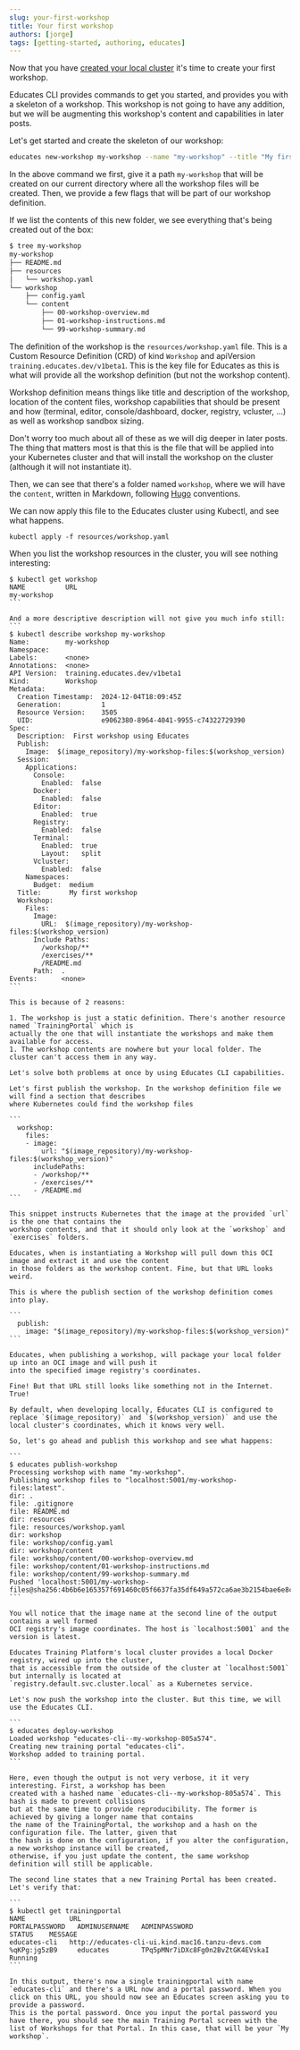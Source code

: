 ```yaml
---
slug: your-first-workshop
title: Your first workshop
authors: [jorge]
tags: [getting-started, authoring, educates]
---
```


Now that you have [created your local cluster](/blog/getting-started-on-kind) it's time to create your first
workshop. 

Educates CLI provides commands to get you started, and provides you with a skeleton of a workshop. This
workshop is not going to have any addition, but we will be augmenting this workshop's content and capabilities
in later posts.

<!-- truncate -->

Let's get started and create the skeleton of our workshop:

```bash
educates new-workshop my-workshop --name "my-workshop" --title "My first workshop" --description "First workshop using Educates"
```

In the above command we first, give it a path `my-workshop` that will be created on our current directory
where all the workshop files will be created. Then, we provide a few flags that will be part of our
workshop definition.

If we list the contents of this new folder, we see everything that's being created out of the box:

```bash 
$ tree my-workshop
my-workshop
├── README.md
├── resources
│   └── workshop.yaml
└── workshop
    ├── config.yaml
    └── content
        ├── 00-workshop-overview.md
        ├── 01-workshop-instructions.md
        └── 99-workshop-summary.md
```

The definition of the workshop is the `resources/workshop.yaml` file. This is a Custom Resource Definition
(CRD) of kind `Workshop` and apiVersion `training.educates.dev/v1beta1`. This is the key file for Educates as
this is what will provide all the workshop definition (but not the workshop content).

Workshop definition means things like title and description of the workshop, location of the content files,
workshop capabilities that should be present and how (terminal, editor, console/dashboard, docker, registry, vcluster, ...) as well as workshop sandbox sizing. 

Don't worry too much about all of these as we will dig deeper in later posts. The thing that matters most is 
that this is the file that will be applied into your Kubernetes cluster and that will install the workshop
on the cluster (although it will not instantiate it).

Then, we can see that there's a folder named `workshop`, where we will have the `content`, written in Markdown,
following [Hugo](https://gohugo.io) conventions. 

We can now apply this file to the Educates cluster using Kubectl, and see what happens.

```
kubectl apply -f resources/workshop.yaml
```

When you list the workshop resources in the cluster, you will see nothing interesting:

````
$ kubectl get workshop
NAME          URL
my-workshop
```

And a more descriptive description will not give you much info still:
```
$ kubectl describe workshop my-workshop
Name:         my-workshop
Namespace:
Labels:       <none>
Annotations:  <none>
API Version:  training.educates.dev/v1beta1
Kind:         Workshop
Metadata:
  Creation Timestamp:  2024-12-04T18:09:45Z
  Generation:          1
  Resource Version:    3505
  UID:                 e9062380-8964-4041-9955-c74322729390
Spec:
  Description:  First workshop using Educates
  Publish:
    Image:  $(image_repository)/my-workshop-files:$(workshop_version)
  Session:
    Applications:
      Console:
        Enabled:  false
      Docker:
        Enabled:  false
      Editor:
        Enabled:  true
      Registry:
        Enabled:  false
      Terminal:
        Enabled:  true
        Layout:   split
      Vcluster:
        Enabled:  false
    Namespaces:
      Budget:  medium
  Title:       My first workshop
  Workshop:
    Files:
      Image:
        URL:  $(image_repository)/my-workshop-files:$(workshop_version)
      Include Paths:
        /workshop/**
        /exercises/**
        /README.md
      Path:  .
Events:      <none>
```

This is because of 2 reasons:

1. The workshop is just a static definition. There's another resource named `TrainingPortal` which is
actually the one that will instantiate the workshops and make them available for access.
1. The workshop contents are nowhere but your local folder. The cluster can't access them in any way.

Let's solve both problems at once by using Educates CLI capabilities.

Let's first publish the workshop. In the workshop definition file we will find a section that describes
where Kubernetes could find the workshop files

```
  workshop:
    files:
    - image:
        url: "$(image_repository)/my-workshop-files:$(workshop_version)"
      includePaths:
      - /workshop/**
      - /exercises/**
      - /README.md
```

This snippet instructs Kubernetes that the image at the provided `url` is the one that contains the 
workshop contents, and that it should only look at the `workshop` and `exercises` folders.

Educates, when is instantiating a Workshop will pull down this OCI image and extract it and use the content
in those folders as the workshop content. Fine, but that URL looks weird.

This is where the publish section of the workshop definition comes into play.

```
  publish:
    image: "$(image_repository)/my-workshop-files:$(workshop_version)"
```

Educates, when publishing a workshop, will package your local folder up into an OCI image and will push it
into the specified image registry's coordinates.

Fine! But that URL still looks like something not in the Internet. True!

By default, when developing locally, Educates CLI is configured to replace `$(image_repository)` and `$(workshop_version)` and use the local cluster's coordinates, which it knows very well.

So, let's go ahead and publish this workshop and see what happens:

```
$ educates publish-workshop
Processing workshop with name "my-workshop".
Publishing workshop files to "localhost:5001/my-workshop-files:latest".
dir: .
file: .gitignore
file: README.md
dir: resources
file: resources/workshop.yaml
dir: workshop
file: workshop/config.yaml
dir: workshop/content
file: workshop/content/00-workshop-overview.md
file: workshop/content/01-workshop-instructions.md
file: workshop/content/99-workshop-summary.md
Pushed 'localhost:5001/my-workshop-files@sha256:4b6b6e165357f691460c05f6637fa35df649a572ca6ae3b2154bae6e8c4bd2c7'
```

You wll notice that the image name at the second line of the output contains a well formed 
OCI registry's image coordinates. The host is `localhost:5001` and the version is latest.

Educates Training Platform's local cluster provides a local Docker registry, wired up into the cluster,
that is accessible from the outside of the cluster at `localhost:5001`  but internally is located at
`registry.default.svc.cluster.local` as a Kubernetes service.

Let's now push the workshop into the cluster. But this time, we will use the Educates CLI.

```
$ educates deploy-workshop
Loaded workshop "educates-cli--my-workshop-805a574".
Creating new training portal "educates-cli".
Workshop added to training portal.
```

Here, even though the output is not very verbose, it it very interesting. First, a workshop has been
created with a hashed name `educates-cli--my-workshop-805a574`. This hash is made to prevent collisions 
but at the same time to provide reproducibility. The former is achieved by giving a longer name that contains
the name of the TrainingPortal, the workshop and a hash on the configuration file. The latter, given that
the hash is done on the configuration, if you alter the configuration, a new workshop instance will be created,
otherwise, if you just update the content, the same workshop definition will still be applicable.

The second line states that a new Training Portal has been created. Let's verify that:

```
$ kubectl get trainingportal
NAME           URL                                                PORTALPASSWORD   ADMINUSERNAME   ADMINPASSWORD                      STATUS    MESSAGE
educates-cli   http://educates-cli-ui.kind.mac16.tanzu-devs.com   %qKPg:jg5zB9     educates        TPq5pMNr7iDXc8Fg0n2BvZtGK4EVskaI   Running
```

In this output, there's now a single trainingportal with name `educates-cli` and there's a URL now and a portal password. When you click on this URL, you should now see an Educates screen asking you to provide a password.
This is the portal password. Once you input the portal password you have there, you should see the main Training Portal screen with the list of Workshops for that Portal. In this case, that will be your `My workshop`.


